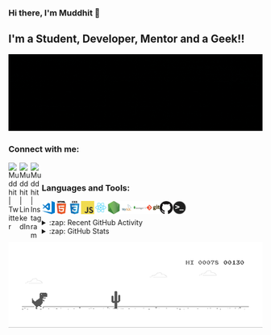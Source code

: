 ### Hi there, I'm Muddhit 👋


## I'm a Student, Developer, Mentor and a Geek!!

![MuddhitBaid](https://raw.githubusercontent.com/Mukulbaid63/Mukulbaid63/master/mit.gif)

### Connect with me:

[<img align="left" alt="Muddhit | Twitter" width="22px" src="https://cdn.jsdelivr.net/npm/simple-icons@v3/icons/twitter.svg" />][twitter]
[<img align="left" alt="Muddhit | LinkedIn" width="22px" src="https://cdn.jsdelivr.net/npm/simple-icons@v3/icons/linkedin.svg" />][linkedin]
[<img align="left" alt="Muddhit | Instagram" width="22px" src="https://cdn.jsdelivr.net/npm/simple-icons@v3/icons/instagram.svg" />][instagram]

<br />

### Languages and Tools:

[<img align="left" alt="Visual Studio Code" width="26px" src="https://raw.githubusercontent.com/github/explore/80688e429a7d4ef2fca1e82350fe8e3517d3494d/topics/visual-studio-code/visual-studio-code.png" />][webdevplaylist]
[<img align="left" alt="HTML5" width="26px" src="https://raw.githubusercontent.com/github/explore/80688e429a7d4ef2fca1e82350fe8e3517d3494d/topics/html/html.png" />][webdevplaylist]
[<img align="left" alt="CSS3" width="26px" src="https://raw.githubusercontent.com/github/explore/80688e429a7d4ef2fca1e82350fe8e3517d3494d/topics/css/css.png" />][cssplaylist]
[<img align="left" alt="JavaScript" width="26px" src="https://raw.githubusercontent.com/github/explore/80688e429a7d4ef2fca1e82350fe8e3517d3494d/topics/javascript/javascript.png" />][jsplaylist]
[<img align="left" alt="React" width="26px" src="https://raw.githubusercontent.com/github/explore/80688e429a7d4ef2fca1e82350fe8e3517d3494d/topics/react/react.png" />][reactplaylist]
[<img align="left" alt="Node.js" width="26px" src="https://raw.githubusercontent.com/github/explore/80688e429a7d4ef2fca1e82350fe8e3517d3494d/topics/nodejs/nodejs.png" />][webdevplaylist]
[<img align="left" alt="MySQL" width="26px" src="https://raw.githubusercontent.com/github/explore/80688e429a7d4ef2fca1e82350fe8e3517d3494d/topics/mysql/mysql.png" />][webdevplaylist]
[<img align="left" alt="MongoDB" width="26px" src="https://raw.githubusercontent.com/github/explore/80688e429a7d4ef2fca1e82350fe8e3517d3494d/topics/mongodb/mongodb.png" />][webdevplaylist]
[<img align="left" alt="Git" width="26px" src="https://raw.githubusercontent.com/github/explore/80688e429a7d4ef2fca1e82350fe8e3517d3494d/topics/git/git.png" />][webdevplaylist]
[<img align="left" alt="GitHub" width="26px" src="https://raw.githubusercontent.com/github/explore/78df643247d429f6cc873026c0622819ad797942/topics/github/github.png" />][webdevplaylist]
[<img align="left" alt="Terminal" width="26px" src="https://raw.githubusercontent.com/github/explore/80688e429a7d4ef2fca1e82350fe8e3517d3494d/topics/terminal/terminal.png" />][webdevplaylist]


<br />
<br />

<details>
  <summary>:zap: Recent GitHub Activity</summary>
  
<!--START_SECTION:activity-->
1. 🎉 Merged PR [#19](https://github.com/sanscript-tech/Sanscript-Tech.github.io/pull/19) in [sanscript-tech/Sanscript-Tech.github.io](https://github.com/sanscript-tech/Sanscript-Tech.github.io)
1. 🎉 Merged PR [#317](https://github.com/sanscript-tech/hacking-tools-scripts/pull/317) in [sanscript-tech/hacking-tools-scripts](https://github.com/sanscript-tech/hacking-tools-scripts)
1. 🎉 Merged PR [#314](https://github.com/sanscript-tech/hacking-tools-scripts/pull/314) in [sanscript-tech/hacking-tools-scripts](https://github.com/sanscript-tech/hacking-tools-scripts)
1. 🎉 Merged PR [#283](https://github.com/sanscript-tech/hacking-tools-scripts/pull/283) in [sanscript-tech/hacking-tools-scripts](https://github.com/sanscript-tech/hacking-tools-scripts)
1. 🎉 Merged PR [#261](https://github.com/sanscript-tech/hacking-tools-scripts/pull/261) in [sanscript-tech/hacking-tools-scripts](https://github.com/sanscript-tech/hacking-tools-scripts)
1. 🎉 Merged PR [#227](https://github.com/sanscript-tech/hacking-tools-scripts/pull/227) in [sanscript-tech/hacking-tools-scripts](https://github.com/sanscript-tech/hacking-tools-scripts)
1. 🎉 Merged PR [#206](https://github.com/sanscript-tech/hacking-tools-scripts/pull/206) in [sanscript-tech/hacking-tools-scripts](https://github.com/sanscript-tech/hacking-tools-scripts)
2. 🎉 Merged PR [#196](https://github.com/sanscript-tech/hacking-tools-scripts/pull/196) in [sanscript-tech/hacking-tools-scripts](https://github.com/sanscript-tech/hacking-tools-scripts)
3. 🎉 Merged PR [#154](https://github.com/sanscript-tech/hacking-tools-scripts/pull/154) in [sanscript-tech/hacking-tools-scripts](https://github.com/sanscript-tech/hacking-tools-scripts)
<!--END_SECTION:activity-->

</details>

<details>
<summary>:zap: GitHub Stats</summary>

 <img align="left" alt="Muddhit's GitHub Stats" src="https://github-readme-stats.vercel.app/api?username=Mukulbaid63&show_icons=true&hide_border=true" />
  <a href="https://github.com/Mukulbaid63">
  <img src="https://github-readme-stats.vercel.app/api/top-langs/?username=Mukulbaid63&layout=compact" align="center"/>
</a>
</details>


![Dino](https://raw.githubusercontent.com/praveenscience/praveenscience/master/dino.gif)
  
 




[twitter]: https://twitter.com/MukulBaid1
[instagram]: https://instagram.com/baidmukul
[linkedin]: https://linkedin.com/in/mukulbaid63
[webdevplaylist]:https://github.com/Mukulbaid63
[jsplaylist]: https://github.com/Mukulbaid63
[cssplaylist]: https://github.com/Mukulbaid63
[reactplaylist]: https://github.com/Mukulbaid63
